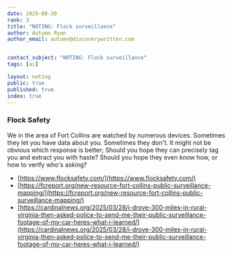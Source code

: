 ```yaml
---
date: 2025-08-30
rank: 3
title: "NOTING: Flock surveillance"
author: Autumn Ryan
author_email: autumn@discoverywritten.com


contact_subject: "NOTING: Flock surveillance"
tags: [ai]

layout: noting
public: true
published: true
index: true
---
```


### Flock Safety
We in the area of Fort Collins are watched by numerous devices. Sometimes they let you have data about you. Sometimes they don't. It might not be obvious which response is better; Should you hope they can precisely tag you and extract you with haste? Should you hope they even know how, or how to verify who's asking?

- [https://www.flocksafety.com/](https://www.flocksafety.com/)
- [https://fcreport.org/new-resource-fort-collins-public-surveillance-mapping/](https://fcreport.org/new-resource-fort-collins-public-surveillance-mapping/)
- [https://cardinalnews.org/2025/03/28/i-drove-300-miles-in-rural-virginia-then-asked-police-to-send-me-their-public-surveillance-footage-of-my-car-heres-what-i-learned/](https://cardinalnews.org/2025/03/28/i-drove-300-miles-in-rural-virginia-then-asked-police-to-send-me-their-public-surveillance-footage-of-my-car-heres-what-i-learned/)
